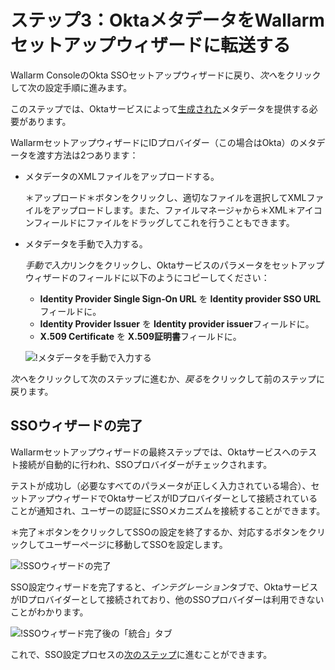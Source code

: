 # ステップ3：OktaメタデータをWallarmセットアップウィザードに転送する

[img-transfer-metadata-manually]: ../../../../images/admin-guides/configuration-guides/sso/okta/transfer-metadata-manually.png
[img-sp-wizard-finish]: ../../../../images/admin-guides/configuration-guides/sso/okta/sp-wizard-finish.png
[img-integration-tab]: ../../../../images/admin-guides/configuration-guides/sso/okta/integration-tab.png

[doc-allow-access-to-wl]: allow-access-to-wl.md

[link-metadata]: setup-idp.md#downloading-metadata

Wallarm ConsoleのOkta SSOセットアップウィザードに戻り、*次へ*をクリックして次の設定手順に進みます。

このステップでは、Oktaサービスによって[生成された][link-metadata]メタデータを提供する必要があります。

WallarmセットアップウィザードにIDプロバイダー（この場合はOkta）のメタデータを渡す方法は2つあります：

* メタデータのXMLファイルをアップロードする。

    ＊アップロード＊ボタンをクリックし、適切なファイルを選択してXMLファイルをアップロードします。また、ファイルマネージャから＊XML＊アイコンフィールドにファイルをドラッグしてこれを行うこともできます。

* メタデータを手動で入力する。

    *手動で入力*リンクをクリックし、Oktaサービスのパラメータをセットアップウィザードのフィールドに以下のようにコピーしてください：

    *   **Identity Provider Single Sign‑On URL** を **Identity provider SSO URL**フィールドに。
    *   **Identity Provider Issuer** を **Identity provider issuer**フィールドに。
    *   **X.509 Certificate** を **X.509証明書**フィールドに。
    
    ![!メタデータを手動で入力する][img-transfer-metadata-manually]

*次へ*をクリックして次のステップに進むか、*戻る*をクリックして前のステップに戻ります。


##  SSOウィザードの完了

Wallarmセットアップウィザードの最終ステップでは、Oktaサービスへのテスト接続が自動的に行われ、SSOプロバイダーがチェックされます。

テストが成功し（必要なすべてのパラメータが正しく入力されている場合）、セットアップウィザードでOktaサービスがIDプロバイダーとして接続されていることが通知され、ユーザーの認証にSSOメカニズムを接続することができます。

＊完了＊ボタンをクリックしてSSOの設定を終了するか、対応するボタンをクリックしてユーザーページに移動してSSOを設定します。

![!SSOウィザードの完了][img-sp-wizard-finish]

SSO設定ウィザードを完了すると、*インテグレーション*タブで、OktaサービスがIDプロバイダーとして接続されており、他のSSOプロバイダーは利用できないことがわかります。

![!SSOウィザード完了後の「統合」タブ][img-integration-tab]

これで、SSO設定プロセスの[次のステップ][doc-allow-access-to-wl]に進むことができます。